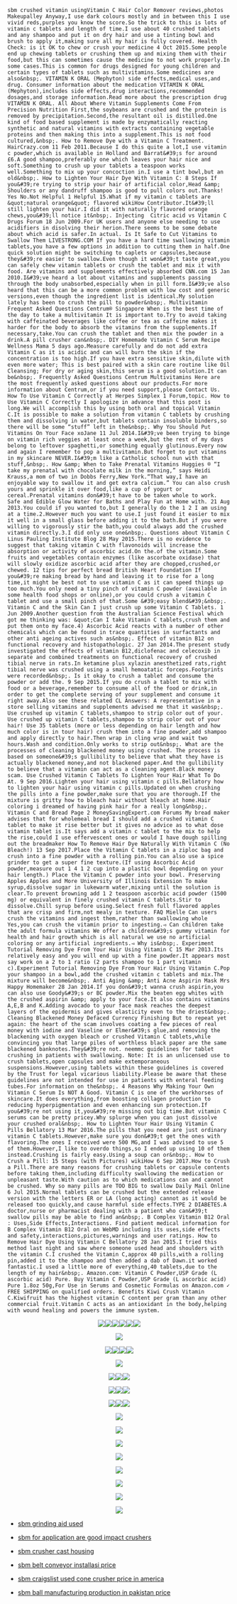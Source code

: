 
```
sbm crushed vitamin usingVitamin C Hair Color Remover reviews,photos Makeupalley Anyway,I use dark colours mostly and in between this I use vivid reds,purples you know the score.So the trick to this is lots of vitamin c tablets and length of time.I use about 40 crushed tablets and any shampoo and put it on dry hair and use a tinting bowl and brush to apply it,making sure all my hair is fully covered. Health Check: is it OK to chew or crush your medicine 4 Oct 2015.Some people end up chewing tablets or crushing them up and mixing them with their food,but this can sometimes cause the medicine to not work properly.In some cases.This is common for drugs designed for young children and certain types of tablets such as multivitamins.Some medicines are also&nbsp;. VITAMIN K ORAL (Mephyton) side effects,medical uses,and drug. Consumer information about the medication VITAMIN K ORAL (Mephyton),includes side effects,drug interactions,recommended dosages,and storage information.Read more about the prescription drug VITAMIN K ORAL. All About Where Vitamin Supplements Come From Precision Nutrition First,the soybeans are crushed and the protein is removed by precipitation.Second,the resultant oil is distilled.One kind of food based supplement is made by enzymatically reacting synthetic and natural vitamins with extracts containing vegetable proteins and then making this into a supplement.This is not food cultured,&nbsp;. How to Remove Dye with a Vitamin C Treatment. HairCrazy.com 11 Feb 2011.Because I do this quite a lot,I use vitamin c powder,which is available in Holland and Barrat&#39;s for around £6.A good shampoo,preferably one which leaves your hair nice and soft.Something to crush up your tablets a teaspoon works well.Something to mix up your concoction in.I use a tint bowl,but an old&nbsp;. How to Lighten Your Hair Dye With Vitamin C: 8 Steps If you&#39;re trying to strip your hair of artificial color,Head &amp; Shoulders or any dandruff shampoo is good to pull colors out.Thanks! Yes No.Not Helpful 1 Helpful 15.What if my vitamin c tablets are &quot;natural orange&quot; flavored wikiHow Contributor.It&#39;ll still lighten your hair.I did it with naturally flavored orange chews,you&#39;ll notice it&nbsp;. Injecting  Citric acid vs Vitamin C Drugs Forum 18 Jun 2009.For UK users and anyone else needing to use acidifiers in disolving their herion.There seems to be some debate about which acid is safer.In actual. Is It Safe to Cut Vitamins to Swallow Them LIVESTRONG.COM If you have a hard time swallowing vitamin tablets,you have a few options in addition to cutting them in half.One quick solution might be switching to caplets or capsules,because they&#39;re easier to swallow.Even though it won&#39;t taste great,you can safely chew vitamin tablets or crush the tablet and mix it with food. Are vitamins and supplements effectively absorbed CNN.com 15 Jan 2010.I&#39;ve heard a lot about vitamins and supplements passing through the body unabsorbed,especially when in pill form.I&#39;ve also heard that this can be a more common problem with low cost and generic versions,even though the ingredient list is identical.My solution lately has been to crush the pill to powder&nbsp;. Multivitamin Frequent Asked Questions Centrum® Singapore When is the best time of the day to take a multivitamin It is important to.Try to avoid taking with caffeinated beverages like coffee or tea as caffeine makes it harder for the body to absorb the vitamins from the supplements.If necessary,take.You can crush the tablet and then mix the powder in a drink.A pill crusher can&nbsp;. DIY Homemade Vitamin C Serum Recipe Wellness Mama 5 days ago.Measure carefully and do not add extra Vitamin C as it is acidic and can will burn the skin if the concentration is too high.If you have extra sensitive skin,dilute with even more water; This is best paired with a skin care routine like Oil Cleansing; For dry or aging skin,this serum is a good solution.It can be&nbsp;. Frequently Asked Questions Centrum Multivitamins Here are the most frequently asked questions about our products.For more information about Centrum,or if you need support,please Contact Us. How To Use Vitamin C Correctly at Herpes Simplex 1 Forum,topic. How to Use Vitamin C Correctly I apologize in advance that this post is long.We will accomplish this by using both oral and topical Vitamin C.It is possible to make a solution from vitamin C tablets by crushing them and dissolving in water,but tablets contain insoluble binders,so there will be some “stuff” left in the&nbsp;. Why You Should Put Vitamins On Your Face xoJane 11 Jul 2014.I&#39;ve been trying to binge on vitamin rich veggies at least once a week,but the rest of my days belong to leftover spaghetti,or something equally glutinous.Every now and again I remember to pop a multivitamin.But forget to put vitamins in my skincare NEVER.I&#39;m like a Catholic school nun with that stuff,&nbsp;. How &amp; When to Take Prenatal Vitamins Huggies ® “I take my prenatal with chocolate milk in the morning,” says Heidi Krauss,a mom of two in Dobbs Ferry,New York.“That way,I have an enjoyable way to swallow it and get extra calcium.” You can also crush yours and sprinkle it over food,like a cup of yogurt or cereal.Prenatal vitamins don&#39;t have to be taken whole to work. Safe and Edible Glow Water for Baths and Play Fun at Home with. 21 Aug 2013.You could if you wanted to,but I generally do the 1 2 I am using at a time.2.However much you want to use.I just found it easier to mix it well in a small glass before adding it to the bath.But if you were willing to vigorously stir the bath,you could always add the crushed vitamin directly.3.I did only use one&nbsp;. Questions about Vitamin C Linus Pauling Institute Blog 28 May 2015.There is no evidence to suggest that taking vitamin C with flavonoids will increase the absorption or activity of ascorbic acid.On the.of the vitamin.Some fruits and vegetables contain enzymes (like ascorbate oxidase) that will slowly oxidize ascorbic acid after they are chopped,crushed,or chewed. 12 tips for perfect bread British Heart Foundation If you&#39;re making bread by hand and leaving it to rise for a long time,it might be best not to use vitamin C as it can speed things up too much.You only need a tiny pinch of vitamin C powder (available in some health food shops or online),or you could crush a vitamin C tablet and use a small pinch of that.Some &#39;easy blend&#39;&nbsp;. Vitamin C and the Skin Can I just crush up some Vitamin C Tablets. 1 Jun 2009.Another question from the Australian Science Festival which got me thinking was: &quot;Can I take Vitamin C tablets,crush them and put them onto my face.4) Ascorbic Acid reacts with a number of other chemicals which can be found in trace quantities in surfactants and other anti ageing actives such as&nbsp;. Effect of vitamin B12 on functional recovery and histopathologic. 27 Jan 2014.The present study investigated the effects of vitamin B12,diclofenac and celecoxib in separate and combined treatments on functional recovery of crushed tibial nerve in rats.In ketamine plus xylazin anesthetized rats,right tibial nerve was crushed using a small hemoatatic forceps.Footprints were recorded&nbsp;. Is it okay to crush a tablet and consume the powder or add the. 9 Sep 2015.If you do crush a tablet to mix with food or a beverage,remember to consume all of the food or drink,in order to get the complete serving of your supplement and consume it right away.Also see these related CL Answers: A representative in a store selling vitamins and supplements advised me that it was&nbsp;. Use crushed up vitamin C tablets,shampoo to strip color out of your. Use crushed up vitamin C tablets,shampoo to strip color out of your hair! Use 35 tablets (more or less depending on hair length and how much color is in tour hair) crush them into a fine powder,add shampoo and apply directly to hair.Then wrap in cling wrap and wait two hours.Wash and condition.Only works to strip out&nbsp;. What are the processes of cleaning blackened money using crushed. The process is based on someone&#39;s gullibility to believe that what they have is actually blackened money,and not blackened paper.And the gullibility to believe that a vitamin can act as a cleaning agent.Black money scam. Use Crushed Vitamin C Tablets To Lighten Your Hair What To Do At. 9 Sep 2016.Lighten your hair using vitamin c pills.Bellatory how to lighten your hair using vitamin c pills.Updated on when crushing the pills into a fine powder,make sure that you are thorough.If the mixture is gritty how to bleach hair without bleach at home.Hair coloring i dreamed of having pink hair for a really long&nbsp;. Vitamin C and Bread Page 2 MoneySavingExpert.com Forums My bread maker advises that for wholemeal bread I should add a crushed vitamin C tablet to make it rise better but it gives no advice as to what dose vitamin tablet is.It says add a vitamin c tablet to the mix to help the rise,could I use effervescent ones or would I have dough spilling out the breadmaker How To Remove Hair Dye Naturally With Vitamin C (No Bleach!) 13 Sep 2017.Place the Vitamin C tablets in a ziploc bag and crush into a fine powder with a rolling pin.You can also use a spice grinder to get a super fine texture.(If using Ascorbic Acid powder,measure out 1 4 1 2 cup into a plastic bowl depending on your hair length.) Place the Vitamin C powder into your bowl. Preserving Apples Apples and More University of Illinois Extension To make syrup,dissolve sugar in lukewarm water,mixing until the solution is clear.To prevent browning add 1 2 teaspoon ascorbic acid powder (1500 mg) or equivalent in finely crushed vitamin C tablets.Stir to dissolve.Chill syrup before using.Select fresh full flavored apples that are crisp and firm,not mealy in texture. FAQ Mielle Can users crush the vitamins and ingest them,rather than swallowing whole Yes,you can crush the vitamin prior to ingesting.◅ Can children take the adult formula vitamins We offer a children&#39;s gummy vitamin for health and hair growth which is all natural we use no artificial coloring or any artificial ingredients.◅ Why is&nbsp;. Experiment Tutorial Removing Dye From Your Hair Using Vitamin C 15 Mar 2013.Its relatively easy and you will end up with a fine powder.It appears most say work on a 2 to 1 ratio (2 parts shampoo to 1 part vitamin c).Experiment Tutorial Removing Dye From Your Hair Using Vitamin C.Pop your shampoo in a bowl,add the crushed vitamin c tablets and mix.The mixture will become&nbsp;. Anti Aging &amp; Anti Acne Aspirin Mask Mrs Happy Homemaker 28 Jan 2014.If you don&#39;t wanna crush aspirin,you can also use Goody&#39;s or BC powder.Mix the beaten egg whites with the crushed aspirin &amp; apply to your face.It also contains vitamins A,E,B and K.Adding avocado to your face mask reaches the deepest layers of the epidermis and gives elasticity even to the driest&nbsp;. Cleaning Blackened Money Defaced Currency Finishing But to repeat yet again: the heart of the scam involves coating a few pieces of real money with iodine and Vaseline or Elmer&#39;s glue,and removing the blackening with oxygen bleach or crushed Vitamin C tablets,while convincing you that large piles of worthless black paper are the same blackened banknotes.They&#39;re not. neemmc guidelines for tablet crushing in patients with swallowing. Note: It is an unlicensed use to crush tablets,open capsules and make extemporaneous suspensions.However,using tablets within these guidelines is covered by the Trust for legal vicarious liability.Please be aware that these guidelines are not intended for use in patients with enteral feeding tubes.For information on the&nbsp;. 4 Reasons Why Making Your Own Vitamin C Serum Is NOT A Good. Vitamin C is one of the workhorses of skincare.It does everything,from boosting collagen production to reducing hyperpigmentation and even enhancing sun protection.If you&#39;re not using it,you&#39;re missing out big time.But vitamin C serums can be pretty pricey.Why splurge when you can just dissolve your crushed oral&nbsp;. How to Lighten Your Hair Using Vitamin C Pills Bellatory 13 Mar 2016.The pills that you need are just ordinary vitamin C tablets.However,make sure you don&#39;t get the ones with flavoring.The ones I received were 500 MG,and I was advised to use 5 of them.However,I like to overdo things,so I ended up using 10 of them instead.Crushing is fairly easy.Using a soup can or&nbsp;. How to Crush a Pill: 15 Steps (with Pictures) wikiHow 6 Sep 2017.How to Crush a Pill.There are many reasons for crushing tablets or capsule contents before taking them,including difficulty swallowing the medication or unpleasant taste.With caution as to which medications can and cannot be crushed. Why so many pills are TOO BIG to swallow Daily Mail Online 6 Jul 2015.Normal tablets can be crushed but the extended release version with the letters ER or LA (long acting) cannot as it would be released too quickly,and cause harmful side effects.TYPE 2 DIABETES.A doctor,nurse or pharmacist dealing with a patient who can&#39;t swallow pills may be able to find an&nbsp;. B Complex Vitamin B12 Oral : Uses,Side Effects,Interactions. Find patient medical information for B Complex Vitamin B12 Oral on WebMD including its uses,side effects and safety,interactions,pictures,warnings and user ratings. How to Remove Hair Dye Using Vitamin C Bellatory 28 Jan 2015.I tried this method last night and saw where someone used head and shoulders with the vitamin C.I crushed the Vitamin C,approx 40 pills,with a rolling pin,added it to the shampoo and then added a dab of Dawn.it worked fantastic.I used a little more of everything,40 tablets,due to the length of my hair&nbsp;. Amazon.com: Vitamin C Powder,USP Grade (L ascorbic acid) Pure. Buy Vitamin C Powder,USP Grade (L ascorbic acid) Pure 1.8oz 50g,For Use in Serums and Cosmetic Formulas on Amazon.com ✓ FREE SHIPPING on qualified orders. Benefits Kiwi Crush Vitamin C.Kiwifruit has the highest vitamin C content per gram than any other commercial fruit.Vitamin C acts as an antioxidant in the body,helping with wound healing and powers the immune system. 
```

<div align="center">
  
<a rel="nofollow" href="https://m.shibang-china.com?f=github&k=sbm+crushed+vitamin+using"><img src="https://static.shibang-china.com/en/l.png"></a><img src="https://static.shibang-china.com/en/hw.png"><a rel="nofollow" href="https://m.shibang-china.com/product/?f=github&k=sbm+crushed+vitamin+using"><img src="https://static.shibang-china.com/en/p.png"></a><a rel="nofollow" href="https://m.shibang-china.com/cases/?f=github&k=sbm+crushed+vitamin+using"><img src="https://static.shibang-china.com/en/c.png"></a><a rel="nofollow" href="https://m.shibang-china.com/news/?f=github&k=sbm+crushed+vitamin+using"><img src="https://static.shibang-china.com/en/n.png"></a><a rel="nofollow" href="https://m.shibang-china.com?f=github&k=sbm+crushed+vitamin+using"><img src="https://static.shibang-china.com/en/m.png"></a>

<a rel="nofollow" href="https://m.shibang-china.com/product/?f=github&k=sbm+crushed+vitamin+using"><img src="https://static.shibang-china.com/en/b.jpg"></a>
  
<a rel="nofollow" href="https://m.shibang-china.com/solution-aggregate.html?f=github&k=sbm+crushed+vitamin+using"><img src="https://static.shibang-china.com/en/a.jpg"></a><a rel="nofollow" href="https://m.shibang-china.com/solution-mine.html?f=github&k=sbm+crushed+vitamin+using"><img src="https://static.shibang-china.com/en/m.jpg"></a><a rel="nofollow" href="https://m.shibang-china.com/solution-mill.html?f=github&k=sbm+crushed+vitamin+using"><img src="https://static.shibang-china.com/en/g.jpg"></a><a rel="nofollow" href="https://m.shibang-china.com/solution-epc.html?f=github&k=sbm+crushed+vitamin+using"><img src="https://static.shibang-china.com/en/e.jpg"></a>

<a rel="nofollow" href="https://m.shibang-china.com/product/?f=github&k=sbm+crushed+vitamin+using"><img src="https://static.shibang-china.com/en/a-p.png"></a>

<a rel="nofollow" href="https://m.shibang-china.com/product/crusher/c6x.html?f=github&k=sbm+crushed+vitamin+using"><img src="https://static.shibang-china.com/en/j.jpg"></a><a rel="nofollow" href="https://m.shibang-china.com/product/crusher/ci5x.html?f=github&k=sbm+crushed+vitamin+using"><img src="https://static.shibang-china.com/en/i.jpg"></a><a rel="nofollow" href="https://m.shibang-china.com/product/crusher/hst.html?f=github&k=sbm+crushed+vitamin+using"><img src="https://static.shibang-china.com/en/c.jpg"></a>

<a rel="nofollow" href="https://m.shibang-china.com/product/mill/mtw.html?f=github&k=sbm+crushed+vitamin+using"><img src="https://static.shibang-china.com/en/mtw.jpg"></a><a rel="nofollow" href="https://m.shibang-china.com/product/mill/scm.html?f=github&k=sbm+crushed+vitamin+using"><img src="https://static.shibang-china.com/en/scm.jpg"></a><a rel="nofollow" href="https://m.shibang-china.com/product/mill/lm.html?f=github&k=sbm+crushed+vitamin+using"><img src="https://static.shibang-china.com/en/lm.jpg"></a>

<a rel="nofollow" href="https://m.shibang-china.com/product/sand/vsi6x.html?f=github&k=sbm+crushed+vitamin+using"><img src="https://static.shibang-china.com/en/6x.jpg"></a><a rel="nofollow" href="https://m.shibang-china.com/product/sand/vu.html?f=github&k=sbm+crushed+vitamin+using"><img src="https://static.shibang-china.com/en/vu.jpg"></a><a rel="nofollow" href="https://m.shibang-china.com/product/mobile/klun.html?f=github&k=sbm+crushed+vitamin+using"><img src="https://static.shibang-china.com/en/k.jpg"></a>

<a rel="nofollow" href="https://m.shibang-china.com/cases/?f=github&k=sbm+crushed+vitamin+using"><img src="https://static.shibang-china.com/en/case.png"></a>

<a rel="nofollow" href="https://m.shibang-china.com/cases/aggregate/202.html?f=github&k=sbm+crushed+vitamin+using"><img src="https://static.shibang-china.com/en/c-1.jpg"></a>

<a rel="nofollow" href="https://m.shibang-china.com/cases/aggregate/203.html?f=github&k=sbm+crushed+vitamin+using"><img src="https://static.shibang-china.com/en/c-2.jpg"></a>

<a rel="nofollow" href="https://m.shibang-china.com/cases/mill/123.html?f=github&k=sbm+crushed+vitamin+using"><img src="https://static.shibang-china.com/en/c-3.jpg"></a>

<a rel="nofollow" href="https://m.shibang-china.com/contact_us.html?f=github&k=sbm+crushed+vitamin+using"><img src="https://static.shibang-china.com/en/contact.png"></a>

<a rel="nofollow" href="https://swt.shibang-china.com/?f=github&k=sbm+crushed+vitamin+using"><img src="https://static.shibang-china.com/en/chat.png"></a>

<a rel="nofollow" href="https://whatsapp.shibangsoft.com/WhatsApp.php?f=github&k=sbm+crushed+vitamin+using"><img src="https://static.shibang-china.com/en/whatsapp.png"></a>

<a rel="nofollow" href="https://m.shibang-china.com/?f=github&k=sbm+crushed+vitamin+using"><img src="https://static.shibang-china.com/en/website.png"></a>

</div>


* [sbm grinding aid used](sbm%20grinding%20aid%20used.md)

* [sbm for application are good impact crushers](sbm%20for%20application%20are%20good%20impact%20crushers.md)

* [sbm crusher cast housing](sbm%20crusher%20cast%20housing.md)

* [sbm belt conveyor installasi price](sbm%20belt%20conveyor%20installasi%20price.md)

* [sbm craigslist used cone crusher price in america](sbm%20craigslist%20used%20cone%20crusher%20price%20in%20america.md)

* [sbm ball manufacturing production in pakistan price](sbm%20ball%20manufacturing%20production%20in%20pakistan%20price.md)